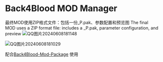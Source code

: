 # Back4Blood MOD Manager
最终MOD使用ZIP格式文件：包括一份_P.pak、参数配置和预览图
The final MOD uses a ZIP format file: includes a _P.pak, parameter configuration, and preview
![QQ图片20240608181148](https://github.com/MLUl1/Back4Blood-MOD-Manager/assets/62233214/24080f3b-342a-4266-aa78-e7c878f445ea)

![QQ图片20240608181029](https://github.com/MLUl1/Back4Blood-MOD-Manager/assets/62233214/ead2bd5f-c351-45b3-a2cd-5bd4de913810)

配合[Back4Blood-Mod-Package](https://github.com/MLUl1/Back4Blood-Mod-Package) 使用
